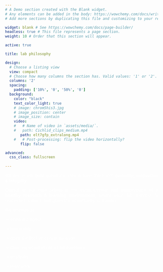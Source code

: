 ```yaml
---
# A Demo section created with the Blank widget.
# Any elements can be added in the body: https://wowchemy.com/docs/writing-markdown-latex/
# Add more sections by duplicating this file and customizing to your requirements.

widget: blank # See https://wowchemy.com/docs/page-builder/
headless: true # This file represents a page section.
weight: 10 # Order that this section will appear.

active: true

title: lab philosophy

design:
  # Choose a listing view
  view: compact
  # Choose how many columns the section has. Valid values: '1' or '2'.
  columns: '2'
  spacing:
    padding: ['10%', '0', '50%', '0']
  background:
    color: "black"
    text_color_light: true
    # image: chrom5his3.jpg
    # image_position: center
    # image_size: contain
    video:
    #   # Name of video in `assets/media/`.
    #   path: Cichlid_clips_medium.mp4
       path: elt7gfp_extralong.mp4
    #   # Post-processing: flip the video horizontally?
       flip: false

advanced:
  css_class: fullscreen
  
---
```


<p align="justify" style="color:white;"> We aim to ask <b>bold</b> questions, then answer them with <b>curiosity, motivation & integrity.</b> </p>

<p align="justify" style="color:white;"> Central to our core beliefs is the establishment and maintenance of a <b>healthy research & learning environment</b>, where each lab member is respected, valued, and given the opportunity to flourish. 

<p align="justify" style="color:white;">We emphasize:

<p align="justify" style="color:white;">&rarr; scientific rigour

<p align="justify" style="color:white;">&rarr; leadership

<p align="justify" style="color:white;">&rarr; open & effective communication

<p align="justify" style="color:white;">&rarr; clear expectations of all lab members 

<p align="justify" style="color:white;">&rarr; positivity

<p align="justify" style="color:white;">&rarr; teamwork

</p>





